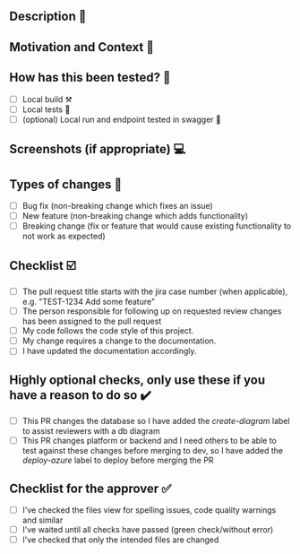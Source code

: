 <!--- Provide a general summary of your changes in the Title above -->

## Description 💬
<!--- Describe your changes in detail -->

## Motivation and Context 🥅
<!--- Why is this change required? What problem does it solve? -->
<!--- If it fixes an open issue, please link to the issue here. -->

## How has this been tested? 🧪
<!--- Please describe in detail how you tested your changes. -->
<!--- Include details of your testing environment, tests ran to see how -->
<!--- your change affects other areas of the code, etc. -->
- [ ] Local build ⚒️
- [ ] Local tests 🧪
- [ ] (optional) Local run and endpoint tested in swagger 🚀

## Screenshots (if appropriate) 💻

## Types of changes 🌊
<!--- What types of changes does your code introduce? Put an `x` in all the boxes that apply: -->
- [ ] Bug fix (non-breaking change which fixes an issue)
- [ ] New feature (non-breaking change which adds functionality)
- [ ] Breaking change (fix or feature that would cause existing functionality to not work as expected)

## Checklist ☑️

<!--- Go over all the following points, and put an `x` in all the boxes that apply. -->
<!--- If you're unsure about any of these, don't hesitate to ask. We're here to help! -->
- [ ] The pull request title starts with the jira case number (when applicable), e.g. "TEST-1234 Add some feature"
- [ ] The person responsible for following up on requested review changes has been assigned to the pull request
- [ ] My code follows the code style of this project.
- [ ] My change requires a change to the documentation.
- [ ] I have updated the documentation accordingly.

## Highly optional checks, only use these if you have a reason to do so ✔️

- [ ] This PR changes the database so I have added the *create-diagram* label to assist reviewers with a db diagram
- [ ] This PR changes platform or backend and I need others to be able to test against these changes before merging to dev, so I have added the *deploy-azure* label to deploy before merging the PR

## Checklist for the approver ✅

- [ ] I've checked the files view for spelling issues, code quality warnings and similar
- [ ] I've waited until all checks have passed (green check/without error)
- [ ] I've checked that only the intended files are changed

